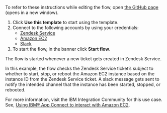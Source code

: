 To refer to these instructions while editing the flow, open [the GitHub page](https://github.com/ot4i/app-connect-templates/tree/main/resources/markdown/Stop%20or%20start%20or%20reboot%20the%20Amazon%20EC2%20instance%20whenever%20a%20Zendesk%20Service%20ticket%20gets%20created_instructions.md) (opens in a new window).

1. Click **Use this template** to start using the template.
2. Connect to the following accounts by using your credentials:
   - [Zendesk Service](https://ibm.biz/aczendeskservice)
   - [Amazon EC2](https://ibm.biz/acamazonec2)
   - [Slack](https://ibm.biz/acslack)
3. To start the flow, in the banner click **Start flow**.

The flow is started whenever a new ticket gets created in Zendesk Service.

In this example, the flow checks the Zendesk Service ticket’s subject to whether to start, stop, or reboot the Amazon EC2 instance based on the instance ID from the Zendesk Service ticket. A slack message gets sent to notify the intended channel that the instance has been started, stopped, or rebooted.

For more information, visit the IBM Integration Community for this use case. See, [Using IBM® App Connect to interact with Amazon EC2](https://community.ibm.com/community/user/integration/blogs/shamini-arumugam1/2022/10/07/using-ibm-app-connect-to-interact-with-amazon-ec2).

